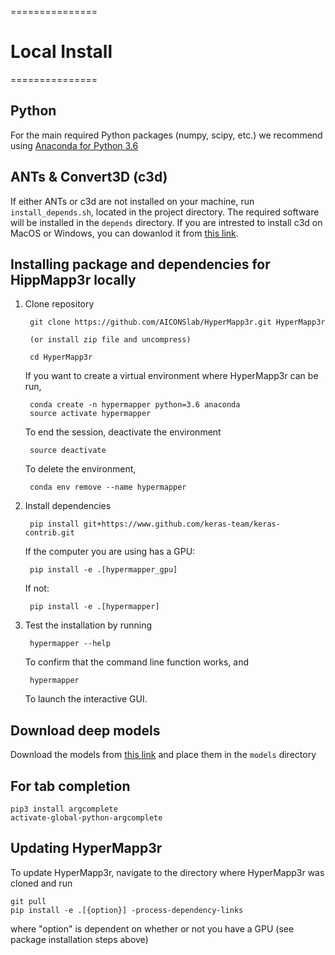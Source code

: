 ===============
# Local Install
=============== 

## Python
For the main required Python packages (numpy, scipy, etc.) we recommend using
[Anaconda for Python 3.6](https://www.continuum.io/downloads)


## ANTs & Convert3D (c3d)

If either ANTs or c3d are not installed on your machine, run `install_depends.sh`, located in the project directory. The required software will be installed in the `depends` directory.  If you are intrested to install c3d on MacOS or Windows, you can dowanlod it from [this link](http://www.itksnap.org/pmwiki/pmwiki.php?n=Downloads.C3D).

## Installing package and dependencies for HippMapp3r locally

1. Clone repository

        git clone https://github.com/AICONSlab/HyperMapp3r.git HyperMapp3r

        (or install zip file and uncompress)

        cd HyperMapp3r

    If you want to create a virtual environment where HyperMapp3r can be run,

        conda create -n hypermapper python=3.6 anaconda
        source activate hypermapper
    
    To end the session, deactivate the environment
    
        source deactivate
    
    To delete the environment,
    
        conda env remove --name hypermapper

2. Install dependencies
    
        pip install git+https://www.github.com/keras-team/keras-contrib.git
    
    If the computer you are using has a GPU:
        
        pip install -e .[hypermapper_gpu]

    If not:
    
        pip install -e .[hypermapper]

3. Test the installation by running

        hypermapper --help
        
   To confirm that the command line function works, and
   
        hypermapper
        
   To launch the interactive GUI.

## Download deep models

Download the models from [this link](https://drive.google.com/drive/folders/1QS3t01jMSJq6zAfjMDu1AzufplGjLODR) and place them in the `models` directory

## For tab completion
    pip3 install argcomplete
    activate-global-python-argcomplete

## Updating HyperMapp3r
To update HyperMapp3r, navigate to the directory where HyperMapp3r was cloned and run

    git pull
    pip install -e .[{option}] -process-dependency-links
    
where "option" is dependent on whether or not you have a GPU (see package installation steps above)
